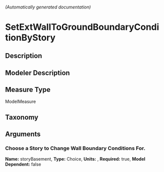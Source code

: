 

###### (Automatically generated documentation)

# SetExtWallToGroundBoundaryConditionByStory

## Description


## Modeler Description


## Measure Type
ModelMeasure

## Taxonomy


## Arguments


### Choose a Story to Change Wall Boundary Conditions For.

**Name:** storyBasement,
**Type:** Choice,
**Units:** ,
**Required:** true,
**Model Dependent:** false




